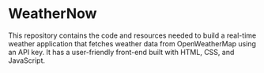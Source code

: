 # WeatherNow
This repository contains the code and resources needed to build a real-time weather application that fetches weather data from OpenWeatherMap using an API key. It has a user-friendly front-end built with HTML, CSS, and JavaScript.